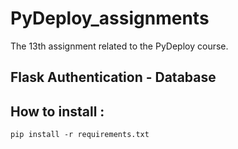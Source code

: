# PyDeploy_assignments
The 13th assignment related to the PyDeploy course.

## Flask Authentication - Database

## How to install :
```
pip install -r requirements.txt
```